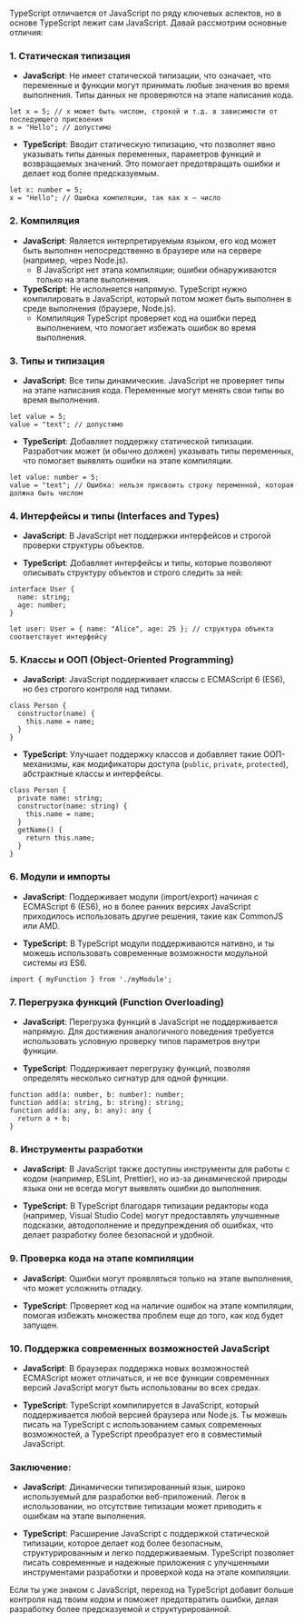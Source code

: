 TypeScript отличается от JavaScript по ряду ключевых аспектов, но в основе TypeScript лежит сам JavaScript. Давай рассмотрим основные отличия:

### 1. **Статическая типизация**

- **JavaScript**: Не имеет статической типизации, что означает, что переменные и функции могут принимать любые значения во время выполнения. Типы данных не проверяются на этапе написания кода.

```JS
let x = 5; // x может быть числом, строкой и т.д. в зависимости от последующего присвоения
x = "Hello"; // допустимо
```

- **TypeScript**: Вводит статическую типизацию, что позволяет явно указывать типы данных переменных, параметров функций и возвращаемых значений. Это помогает предотвращать ошибки и делает код более предсказуемым.

```TS
let x: number = 5;
x = "Hello"; // Ошибка компиляции, так как x — число
```

### 2. **Компиляция**

- **JavaScript**: Является интерпретируемым языком, его код может быть выполнен непосредственно в браузере или на сервере (например, через Node.js).
    - В JavaScript нет этапа компиляции; ошибки обнаруживаются только на этапе выполнения.
- **TypeScript**: Не исполняется напрямую. TypeScript нужно компилировать в JavaScript, который потом может быть выполнен в среде выполнения (браузере, Node.js).
    - Компиляция TypeScript проверяет код на ошибки перед выполнением, что помогает избежать ошибок во время выполнения.

### 3. **Типы и типизация**

- **JavaScript**: Все типы динамические. JavaScript не проверяет типы на этапе написания кода. Переменные могут менять свои типы во время выполнения.

```JS
let value = 5;
value = "text"; // допустимо
```

- **TypeScript**: Добавляет поддержку статической типизации. Разработчик может (и обычно должен) указывать типы переменных, что помогает выявлять ошибки на этапе компиляции.

```TS
let value: number = 5;
value = "text"; // Ошибка: нельзя присвоить строку переменной, которая должна быть числом
```

### 4. **Интерфейсы и типы (Interfaces and Types)**

- **JavaScript**: В JavaScript нет поддержки интерфейсов и строгой проверки структуры объектов.
    
- **TypeScript**: Добавляет интерфейсы и типы, которые позволяют описывать структуру объектов и строго следить за ней:

```TS
interface User {
  name: string;
  age: number;
}

let user: User = { name: "Alice", age: 25 }; // структура объекта соответствует интерфейсу
```

### 5. **Классы и ООП (Object-Oriented Programming)**

- **JavaScript**: JavaScript поддерживает классы с ECMAScript 6 (ES6), но без строгого контроля над типами.

```JS
class Person {
  constructor(name) {
    this.name = name;
  }
}
```

- **TypeScript**: Улучшает поддержку классов и добавляет такие ООП-механизмы, как модификаторы доступа (`public`, `private`, `protected`), абстрактные классы и интерфейсы.

```TS
class Person {
  private name: string;
  constructor(name: string) {
    this.name = name;
  }
  getName() {
    return this.name;
  }
}
```

### 6. **Модули и импорты**

- **JavaScript**: Поддерживает модули (import/export) начиная с ECMAScript 6 (ES6), но в более ранних версиях JavaScript приходилось использовать другие решения, такие как CommonJS или AMD.
    
- **TypeScript**: В TypeScript модули поддерживаются нативно, и ты можешь использовать современные возможности модульной системы из ES6.

```TS
import { myFunction } from './myModule';
```

### 7. **Перегрузка функций (Function Overloading)**

- **JavaScript**: Перегрузка функций в JavaScript не поддерживается напрямую. Для достижения аналогичного поведения требуется использовать условную проверку типов параметров внутри функции.
    
- **TypeScript**: Поддерживает перегрузку функций, позволяя определять несколько сигнатур для одной функции.

```TS
function add(a: number, b: number): number;
function add(a: string, b: string): string;
function add(a: any, b: any): any {
  return a + b;
}
```

### 8. **Инструменты разработки**

- **JavaScript**: В JavaScript также доступны инструменты для работы с кодом (например, ESLint, Prettier), но из-за динамической природы языка они не всегда могут выявлять ошибки до выполнения.
    
- **TypeScript**: В TypeScript благодаря типизации редакторы кода (например, Visual Studio Code) могут предоставлять улучшенные подсказки, автодополнение и предупреждения об ошибках, что делает разработку более безопасной и удобной.
    

### 9. **Проверка кода на этапе компиляции**

- **JavaScript**: Ошибки могут проявляться только на этапе выполнения, что может усложнить отладку.
    
- **TypeScript**: Проверяет код на наличие ошибок на этапе компиляции, помогая избежать множества проблем еще до того, как код будет запущен.
    

### 10. **Поддержка современных возможностей JavaScript**

- **JavaScript**: В браузерах поддержка новых возможностей ECMAScript может отличаться, и не все функции современных версий JavaScript могут быть использованы во всех средах.
    
- **TypeScript**: TypeScript компилируется в JavaScript, который поддерживается любой версией браузера или Node.js. Ты можешь писать на TypeScript с использованием самых современных возможностей, а TypeScript преобразует его в совместимый JavaScript.
    

### Заключение:

- **JavaScript**: Динамически типизированный язык, широко используемый для разработки веб-приложений. Легок в использовании, но отсутствие типизации может приводить к ошибкам на этапе выполнения.
    
- **TypeScript**: Расширение JavaScript с поддержкой статической типизации, которое делает код более безопасным, структурированным и легко поддерживаемым. TypeScript позволяет писать современные и надежные приложения с улучшенными инструментами разработки и проверкой кода на этапе компиляции.
    

Если ты уже знаком с JavaScript, переход на TypeScript добавит больше контроля над твоим кодом и поможет предотвратить ошибки, делая разработку более предсказуемой и структурированной.